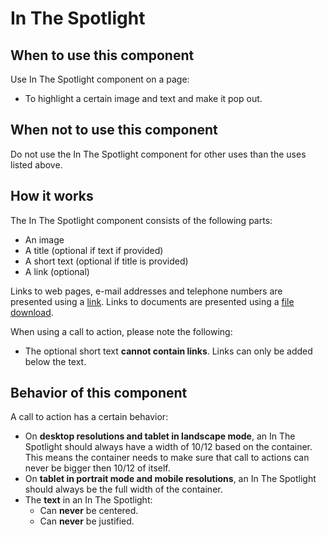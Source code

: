 # In The Spotlight

## When to use this component

Use In The Spotlight component on a page:

* To highlight a certain image and text and make it pop out.

## When not to use this component

Do not use the In The Spotlight component for other uses than the uses listed above.

## How it works

The In The Spotlight component consists of the following parts:

* An image
* A title (optional if text if provided)
* A short text (optional if title is provided)
* A link (optional)

Links to web pages, e-mail addresses and telephone numbers are presented using a <a href="{{path './link'}}">link</a>.
Links to documents are presented using a <a href="{{path './file-download'}}">file download</a>.

When using a call to action, please note the following:

* The optional short text **cannot contain links**. Links can only be added below the text.

## Behavior of this component

A call to action has a certain behavior:

* On **desktop resolutions and tablet in landscape mode**, an In The Spotlight should always have a width of 10/12 based on the container. This means the container needs to make sure that call to actions can never be bigger then 10/12 of itself.
* On **tablet in portrait mode and mobile resolutions**, an In The Spotlight should always be the full width of the container.
* The **text** in an In The Spotlight:
   * Can **never** be centered.
   * Can **never** be justified.
